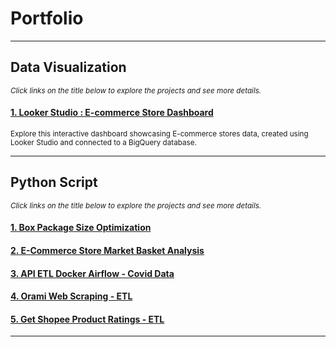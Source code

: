 # Portfolio
---
## Data Visualization
<span style="font-size: smaller;"><i>Click links on the title below to explore the projects and see more details.</i></span>
#### [1. Looker Studio : E-commerce Store Dashboard](https://lookerstudio.google.com/reporting/0a73cc2a-443b-4c7d-977c-193bbf1c8ac4)
<span style="font-size: smaller;">Explore this interactive dashboard showcasing E-commerce stores data, created using Looker Studio and connected to a BigQuery database.</span>

---
## Python Script
<span style="font-size: smaller;"><i>Click links on the title below to explore the projects and see more details.</i></span>
#### [1. Box Package Size Optimization](https://www.kaggle.com/code/anggoletomi/package-box-size-optimization)
#### [2. E-Commerce Store Market Basket Analysis]()
#### [3. API ETL Docker Airflow - Covid Data](https://anggoletomi.github.io/md_pages/api_etl_pipeline_docker_airflow)
#### [4. Orami Web Scraping - ETL](https://anggoletomi.github.io/orami_web_scraping/orami_web_scraping.html)
#### [5. Get Shopee Product Ratings - ETL](https://anggoletomi.github.io/get_rating_shopee/get_rating_shopee.html)

---

